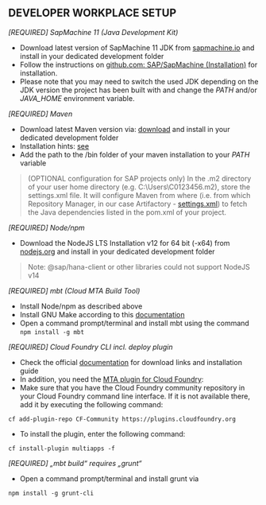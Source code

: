 **DEVELOPER WORKPLACE SETUP**
---

*[REQUIRED] SapMachine 11 (Java Development Kit)*
* Download latest version of SapMachine 11 JDK from [sapmachine.io](https://sap.github.io/SapMachine/#download) and install in your dedicated development folder
* Follow the instructions on [github.com: SAP/SapMachine (Installation)](https://github.com/SAP/SapMachine/wiki/Installation) for installation.
* Please note that you may need to switch the used JDK depending on the JDK version the project has been built with and change the *PATH* and/or *JAVA_HOME* environment variable.

*[REQUIRED] Maven*
* Download latest Maven version via: [download](https://maven.apache.org/download.cgi) and install in your dedicated development folder
* Installation hints: [see](https://maven.apache.org/install.html)
* Add the path to the /bin folder of your maven installation to your *PATH* variable
> (OPTIONAL configuration for SAP projects only) In the .m2 directory of your user home directory (e.g. C:\Users\C0123456\.m2), store the settings.xml file. It will configure Maven from where (i.e. from which Repository Manager, in our case Artifactory - [settings.xml](https://markdowntohtml.com)) to fetch the Java dependencies listed in the pom.xml of your project.

*[REQUIRED] Node/npm*
* Download the NodeJS LTS Installation v12 for 64 bit (-x64) from [nodejs.org](https://nodejs.org/dist/v12.19.1/) and install in your dedicated development folder
> Note: @sap/hana-client or other libraries could not support NodeJS v14

*[REQUIRED] mbt (Cloud MTA Build Tool)*
* Install Node/npm as described above 
* Install GNU Make according to this [documentation](https://sap.github.io/cloud-mta-build-tool/makefile/)
* Open a command prompt/terminal and install mbt using the command `npm install -g mbt`

*[REQUIRED] Cloud Foundry CLI incl. deploy plugin*
* Check the official [documentation](https://github.com/cloudfoundry/cli#downloads) for download links and installation guide
* In addition, you need the [MTA plugin for Cloud Foundry](https://help.sap.com/docs/BTP/65de2977205c403bbc107264b8eccf4b/27f3af39c2584d4ea8c15ba8c282fd75.html):
* Make sure that you have the Cloud Foundry community repository in your Cloud Foundry command line interface. If it is not available there, add it by executing the following command:

`cf add-plugin-repo CF-Community https://plugins.cloudfoundry.org`

* To install the plugin, enter the following command:

`cf install-plugin multiapps -f`

*[REQUIRED] „mbt build“ requires „grunt“*
* Open a command prompt/terminal and install grunt via

`npm install -g grunt-cli`
